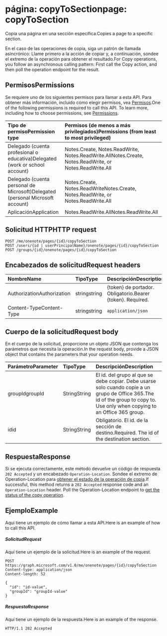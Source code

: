 # <a name="page-copytosection"></a><span data-ttu-id="8a3f8-101">página: copyToSection</span><span class="sxs-lookup"><span data-stu-id="8a3f8-101">page: copyToSection</span></span>
<span data-ttu-id="8a3f8-102">Copia una página en una sección específica.</span><span class="sxs-lookup"><span data-stu-id="8a3f8-102">Copies a page to a specific section.</span></span>

<span data-ttu-id="8a3f8-103">En el caso de las operaciones de copia, siga un patrón de llamada asincrónico:  Llame primero a la acción de copiar y, a continuación, sondee el extremo de la operación para obtener el resultado.</span><span class="sxs-lookup"><span data-stu-id="8a3f8-103">For Copy operations, you follow an asynchronous calling pattern:  First call the Copy action, and then poll the operation endpoint for the result.</span></span>

## <a name="permissions"></a><span data-ttu-id="8a3f8-104">Permisos</span><span class="sxs-lookup"><span data-stu-id="8a3f8-104">Permissions</span></span>
<span data-ttu-id="8a3f8-p101">Se requiere uno de los siguientes permisos para llamar a esta API. Para obtener más información, incluido cómo elegir permisos, vea [Permisos](../../../concepts/permissions_reference.md).</span><span class="sxs-lookup"><span data-stu-id="8a3f8-p101">One of the following permissions is required to call this API. To learn more, including how to choose permissions, see [Permissions](../../../concepts/permissions_reference.md).</span></span>

|<span data-ttu-id="8a3f8-107">Tipo de permiso</span><span class="sxs-lookup"><span data-stu-id="8a3f8-107">Permission type</span></span>      | <span data-ttu-id="8a3f8-108">Permisos (de menos a más privilegiados)</span><span class="sxs-lookup"><span data-stu-id="8a3f8-108">Permissions (from least to most privileged)</span></span>              |
|:--------------------|:---------------------------------------------------------|
|<span data-ttu-id="8a3f8-109">Delegado (cuenta profesional o educativa)</span><span class="sxs-lookup"><span data-stu-id="8a3f8-109">Delegated (work or school account)</span></span> | <span data-ttu-id="8a3f8-110">Notes.Create, Notes.ReadWrite, Notes.ReadWrite.All</span><span class="sxs-lookup"><span data-stu-id="8a3f8-110">Notes.Create, Notes.ReadWrite, or Notes.ReadWrite.All</span></span>    |
|<span data-ttu-id="8a3f8-111">Delegado (cuenta personal de Microsoft)</span><span class="sxs-lookup"><span data-stu-id="8a3f8-111">Delegated (personal Microsoft account)</span></span> | <span data-ttu-id="8a3f8-112">Notes.Create, Notes.ReadWrite</span><span class="sxs-lookup"><span data-stu-id="8a3f8-112">Notes.Create, Notes.ReadWrite, or Notes.ReadWrite.All</span></span>    |
|<span data-ttu-id="8a3f8-113">Aplicación</span><span class="sxs-lookup"><span data-stu-id="8a3f8-113">Application</span></span> | <span data-ttu-id="8a3f8-114">Notes.ReadWrite.All</span><span class="sxs-lookup"><span data-stu-id="8a3f8-114">Notes.ReadWrite.All</span></span> |

## <a name="http-request"></a><span data-ttu-id="8a3f8-115">Solicitud HTTP</span><span class="sxs-lookup"><span data-stu-id="8a3f8-115">HTTP request</span></span>
<!-- { "blockType": "ignored" } -->
```http
POST /me/onenote/pages/{id}/copyToSection
POST /users/{id | userPrincipalName}/onenote/pages/{id}/copyToSection
POST /groups/{id}/onenote/pages/{id}/copyToSection
```
## <a name="request-headers"></a><span data-ttu-id="8a3f8-116">Encabezados de solicitud</span><span class="sxs-lookup"><span data-stu-id="8a3f8-116">Request headers</span></span>
| <span data-ttu-id="8a3f8-117">Nombre</span><span class="sxs-lookup"><span data-stu-id="8a3f8-117">Name</span></span>       | <span data-ttu-id="8a3f8-118">Tipo</span><span class="sxs-lookup"><span data-stu-id="8a3f8-118">Type</span></span> | <span data-ttu-id="8a3f8-119">Descripción</span><span class="sxs-lookup"><span data-stu-id="8a3f8-119">Description</span></span>|
|:---------------|:--------|:----------|
| <span data-ttu-id="8a3f8-120">Authorization</span><span class="sxs-lookup"><span data-stu-id="8a3f8-120">Authorization</span></span>  | <span data-ttu-id="8a3f8-121">string</span><span class="sxs-lookup"><span data-stu-id="8a3f8-121">string</span></span>  | <span data-ttu-id="8a3f8-p102">{token} de portador. Obligatorio.</span><span class="sxs-lookup"><span data-stu-id="8a3f8-p102">Bearer {token}. Required.</span></span> |
| <span data-ttu-id="8a3f8-124">Content-Type</span><span class="sxs-lookup"><span data-stu-id="8a3f8-124">Content-Type</span></span> | <span data-ttu-id="8a3f8-125">string</span><span class="sxs-lookup"><span data-stu-id="8a3f8-125">string</span></span> | `application/json` |

## <a name="request-body"></a><span data-ttu-id="8a3f8-126">Cuerpo de la solicitud</span><span class="sxs-lookup"><span data-stu-id="8a3f8-126">Request body</span></span>
<span data-ttu-id="8a3f8-127">En el cuerpo de la solicitud, proporcione un objeto JSON que contenga los parámetros que necesita la operación.</span><span class="sxs-lookup"><span data-stu-id="8a3f8-127">In the request body, provide a JSON object that contains the parameters that your operation needs.</span></span>

| <span data-ttu-id="8a3f8-128">Parámetro</span><span class="sxs-lookup"><span data-stu-id="8a3f8-128">Parameter</span></span>    | <span data-ttu-id="8a3f8-129">Tipo</span><span class="sxs-lookup"><span data-stu-id="8a3f8-129">Type</span></span>   |<span data-ttu-id="8a3f8-130">Descripción</span><span class="sxs-lookup"><span data-stu-id="8a3f8-130">Description</span></span>|
|:---------------|:--------|:----------|
|<span data-ttu-id="8a3f8-131">groupId</span><span class="sxs-lookup"><span data-stu-id="8a3f8-131">groupId</span></span>|<span data-ttu-id="8a3f8-132">String</span><span class="sxs-lookup"><span data-stu-id="8a3f8-132">String</span></span>|<span data-ttu-id="8a3f8-p103">El id. del grupo al que se debe copiar. Debe usarse solo cuando copie a un grupo de Office 365.</span><span class="sxs-lookup"><span data-stu-id="8a3f8-p103">The id of the group to copy to. Use only when copying to an Office 365 group.</span></span>|
|<span data-ttu-id="8a3f8-135">id</span><span class="sxs-lookup"><span data-stu-id="8a3f8-135">id</span></span>|<span data-ttu-id="8a3f8-136">String</span><span class="sxs-lookup"><span data-stu-id="8a3f8-136">String</span></span>|<span data-ttu-id="8a3f8-p104">Obligatorio. El id. de la sección de destino.</span><span class="sxs-lookup"><span data-stu-id="8a3f8-p104">Required. The id of the destination section.</span></span>|

## <a name="response"></a><span data-ttu-id="8a3f8-139">Respuesta</span><span class="sxs-lookup"><span data-stu-id="8a3f8-139">Response</span></span>

<span data-ttu-id="8a3f8-p105">Si se ejecuta correctamente, este método devuelve un código de respuesta `202 Accepted` y un encabezado `Operation-Location`. Sondee el extremo de Operation-Location para [obtener el estado de la operación de copia](onenoteoperation_get.md).</span><span class="sxs-lookup"><span data-stu-id="8a3f8-p105">If successful, this method returns a `202 Accepted` response code and an `Operation-Location` header. Poll the Operation-Location endpoint to [get the status of the copy operation](onenoteoperation_get.md).</span></span>

## <a name="example"></a><span data-ttu-id="8a3f8-142">Ejemplo</span><span class="sxs-lookup"><span data-stu-id="8a3f8-142">Example</span></span>
<span data-ttu-id="8a3f8-143">Aquí tiene un ejemplo de cómo llamar a esta API.</span><span class="sxs-lookup"><span data-stu-id="8a3f8-143">Here is an example of how to call this API.</span></span>
##### <a name="request"></a><span data-ttu-id="8a3f8-144">Solicitud</span><span class="sxs-lookup"><span data-stu-id="8a3f8-144">Request</span></span>
<span data-ttu-id="8a3f8-145">Aquí tiene un ejemplo de la solicitud.</span><span class="sxs-lookup"><span data-stu-id="8a3f8-145">Here is an example of the request.</span></span>
<!-- {
  "blockType": "request",
  "name": "page_copytosection"
}-->
```http
POST https://graph.microsoft.com/v1.0/me/onenote/pages/{id}/copyToSection
Content-type: application/json
Content-length: 52

{
  "id": "id-value",
  "groupId": "groupId-value"
}
```

##### <a name="response"></a><span data-ttu-id="8a3f8-146">Respuesta</span><span class="sxs-lookup"><span data-stu-id="8a3f8-146">Response</span></span>
<span data-ttu-id="8a3f8-147">Aquí tiene un ejemplo de la respuesta.</span><span class="sxs-lookup"><span data-stu-id="8a3f8-147">Here is an example of the response.</span></span>
<!-- {
  "blockType": "response",
  "truncated": true,
  "@odata.type": "microsoft.graph.onenoteOperation"
} -->
```http
HTTP/1.1 202 Accepted
```

<!-- uuid: 8fcb5dbc-d5aa-4681-8e31-b001d5168d79
2015-10-25 14:57:30 UTC -->
<!-- {
  "type": "#page.annotation",
  "description": "page: copyToSection",
  "keywords": "",
  "section": "documentation",
  "tocPath": ""
}-->